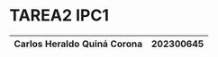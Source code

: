 #  TAREA2 IPC1

| Carlos Heraldo Quiná Corona | 202300645 |
|-----------------------------|-----------|
